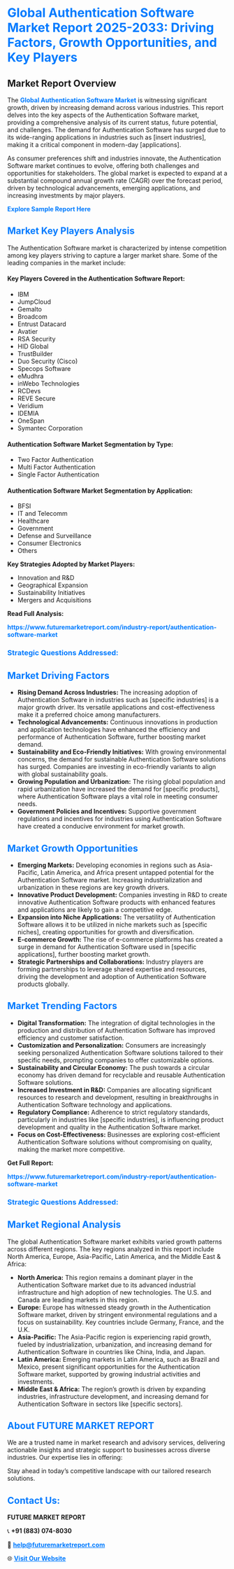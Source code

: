 <h1 style="color: #007BFF;">Global Authentication Software Market Report 2025-2033: Driving Factors, Growth Opportunities, and Key Players</h1>

<section id="overview">
<h2>Market Report Overview</h2>
<p>The <a href="https://www.futuremarketreport.com/industry-report/authentication-software-market" style="color: #007BFF; text-decoration: none;"><strong>Global Authentication Software Market</strong></a> is witnessing significant growth, driven by increasing demand across various industries. This report delves into the key aspects of the Authentication Software market, providing a comprehensive analysis of its current status, future potential, and challenges. The demand for Authentication Software has surged due to its wide-ranging applications in industries such as [insert industries], making it a critical component in modern-day [applications].</p>
<p>As consumer preferences shift and industries innovate, the Authentication Software market continues to evolve, offering both challenges and opportunities for stakeholders. The global market is expected to expand at a substantial compound annual growth rate (CAGR) over the forecast period, driven by technological advancements, emerging applications, and increasing investments by major players.</p>
</section>

<section id="overview">
<p><a href="https://www.futuremarketreport.com/request-sample/reportId=27257" style="color: #007BFF; text-decoration: none;"><strong>Explore Sample Report Here</strong></a></p>
</section>

<section id="key-players">
<h2 style="color: #007BFF;">Market Key Players Analysis</h2>
<p>The Authentication Software market is characterized by intense competition among key players striving to capture a larger market share. Some of the leading companies in the market include:</p>
<h4>Key Players Covered in the Authentication Software Report:</h4>
<ul><li>IBM</li><li>JumpCloud</li><li>Gemalto</li><li>Broadcom</li><li>Entrust Datacard</li><li>Avatier</li><li>RSA Security</li><li>HID Global</li><li>TrustBuilder</li><li>Duo Security (Cisco)</li><li>Specops Software</li><li>eMudhra</li><li>inWebo Technologies</li><li>RCDevs</li><li>REVE Secure</li><li>Veridium</li><li>IDEMIA</li><li>OneSpan</li><li>Symantec Corporation</li></ul>
<h4>Authentication Software Market Segmentation by Type:</h4>
<ul><li>Two Factor Authentication</li><li>Multi Factor Authentication</li><li>Single Factor Authentication</li></ul>

<h4>Authentication Software Market Segmentation by Application:</h4>
<ul><li>BFSI</li><li>IT and Telecomm</li><li>Healthcare</li><li>Government</li><li>Defense and Surveillance</li><li>Consumer Electronics</li><li>Others</li></ul>
<p><strong>Key Strategies Adopted by Market Players:</strong></p>
<ul>
<li>Innovation and R&D</li>
<li>Geographical Expansion</li>
<li>Sustainability Initiatives</li>
<li>Mergers and Acquisitions</li>
</ul>
</section>

<section>
<p><strong>Read Full Analysis: </strong></p><a href="https://www.futuremarketreport.com/industry-report/authentication-software-market" style="color: #007BFF; text-decoration: none;"><strong>https://www.futuremarketreport.com/industry-report/authentication-software-market</strong></a>
<h3 style="color: #007BFF;">Strategic Questions Addressed:</h3>
</section>

<section id="driving-factors">
<h2 style="color: #007BFF;">Market Driving Factors</h2>
<ul>
<li><strong>Rising Demand Across Industries:</strong> The increasing adoption of Authentication Software in industries such as [specific industries] is a major growth driver. Its versatile applications and cost-effectiveness make it a preferred choice among manufacturers.</li>
<li><strong>Technological Advancements:</strong> Continuous innovations in production and application technologies have enhanced the efficiency and performance of Authentication Software, further boosting market demand.</li>
<li><strong>Sustainability and Eco-Friendly Initiatives:</strong> With growing environmental concerns, the demand for sustainable Authentication Software solutions has surged. Companies are investing in eco-friendly variants to align with global sustainability goals.</li>
<li><strong>Growing Population and Urbanization:</strong> The rising global population and rapid urbanization have increased the demand for [specific products], where Authentication Software plays a vital role in meeting consumer needs.</li>
<li><strong>Government Policies and Incentives:</strong> Supportive government regulations and incentives for industries using Authentication Software have created a conducive environment for market growth.</li>
</ul>
</section>

<section id="growth-opportunities">
<h2 style="color: #007BFF;">Market Growth Opportunities</h2>
<ul>
<li><strong>Emerging Markets:</strong> Developing economies in regions such as Asia-Pacific, Latin America, and Africa present untapped potential for the Authentication Software market. Increasing industrialization and urbanization in these regions are key growth drivers.</li>
<li><strong>Innovative Product Development:</strong> Companies investing in R&D to create innovative Authentication Software products with enhanced features and applications are likely to gain a competitive edge.</li>
<li><strong>Expansion into Niche Applications:</strong> The versatility of Authentication Software allows it to be utilized in niche markets such as [specific niches], creating opportunities for growth and diversification.</li>
<li><strong>E-commerce Growth:</strong> The rise of e-commerce platforms has created a surge in demand for Authentication Software used in [specific applications], further boosting market growth.</li>
<li><strong>Strategic Partnerships and Collaborations:</strong> Industry players are forming partnerships to leverage shared expertise and resources, driving the development and adoption of Authentication Software products globally.</li>
</ul>
</section>

<section id="trending-factors">
<h2 style="color: #007BFF;">Market Trending Factors</h2>
<ul>
<li><strong>Digital Transformation:</strong> The integration of digital technologies in the production and distribution of Authentication Software has improved efficiency and customer satisfaction.</li>
<li><strong>Customization and Personalization:</strong> Consumers are increasingly seeking personalized Authentication Software solutions tailored to their specific needs, prompting companies to offer customizable options.</li>
<li><strong>Sustainability and Circular Economy:</strong> The push towards a circular economy has driven demand for recyclable and reusable Authentication Software solutions.</li>
<li><strong>Increased Investment in R&D:</strong> Companies are allocating significant resources to research and development, resulting in breakthroughs in Authentication Software technology and applications.</li>
<li><strong>Regulatory Compliance:</strong> Adherence to strict regulatory standards, particularly in industries like [specific industries], is influencing product development and quality in the Authentication Software market.</li>
<li><strong>Focus on Cost-Effectiveness:</strong> Businesses are exploring cost-efficient Authentication Software solutions without compromising on quality, making the market more competitive.</li>
</ul>
</section>

<section>
<p><strong>Get Full Report: </strong></p><a href="https://www.futuremarketreport.com/industry-report/authentication-software-market" style="color: #007BFF; text-decoration: none;"><strong>https://www.futuremarketreport.com/industry-report/authentication-software-market</strong></a>
<h3 style="color: #007BFF;">Strategic Questions Addressed:</h3>
</section>


<section id="regional-analysis">
<h2 style="color: #007BFF;">Market Regional Analysis</h2>
<p>The global Authentication Software market exhibits varied growth patterns across different regions. The key regions analyzed in this report include North America, Europe, Asia-Pacific, Latin America, and the Middle East & Africa:</p>
<ul>
<li><strong>North America:</strong> This region remains a dominant player in the Authentication Software market due to its advanced industrial infrastructure and high adoption of new technologies. The U.S. and Canada are leading markets in this region.</li>
<li><strong>Europe:</strong> Europe has witnessed steady growth in the Authentication Software market, driven by stringent environmental regulations and a focus on sustainability. Key countries include Germany, France, and the U.K.</li>
<li><strong>Asia-Pacific:</strong> The Asia-Pacific region is experiencing rapid growth, fueled by industrialization, urbanization, and increasing demand for Authentication Software in countries like China, India, and Japan.</li>
<li><strong>Latin America:</strong> Emerging markets in Latin America, such as Brazil and Mexico, present significant opportunities for the Authentication Software market, supported by growing industrial activities and investments.</li>
<li><strong>Middle East & Africa:</strong> The region’s growth is driven by expanding industries, infrastructure development, and increasing demand for Authentication Software in sectors like [specific sectors].</li>
</ul>
</section>

<footer>
<h2 style="color: #007BFF;">About FUTURE MARKET REPORT</h2>
<p>We are a trusted name in market research and advisory services, delivering actionable insights and strategic support to businesses across diverse industries. Our expertise lies in offering:</p>

<p>Stay ahead in today’s competitive landscape with our tailored research solutions.</p>

<h2 style="color: #007BFF;">Contact Us:</h2>
<p><strong>FUTURE MARKET REPORT</strong></p>
<p>📞 <strong>+91 (883) 074-8030</strong></p>
<p>📧 <strong><a href="mailto:help@futuremarketreport.com" style="color: #007BFF;">help@futuremarketreport.com</a></strong></p>
<p>🌐 <strong><a href="https://www.futuremarketreport.com/" style="color: #007BFF;">Visit Our Website</a></strong></p>
</footer>